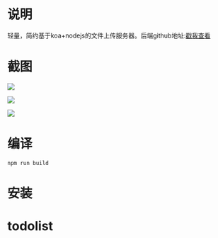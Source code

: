 # 说明
轻量，简约基于koa+nodejs的文件上传服务器。后端github地址:[戳我查看](https://github.com/Relsoul/minify-upload)

# 截图

![](http://cdn.relsoul.com/public/uploads/image-1542643868775.png)

![](http://cdn.relsoul.com/public/uploads/image-1542643982344.png)

![](http://cdn.relsoul.com/public/uploads/image-1542643988874.png)


# 编译

```
npm run build
```

# 安装


# todolist
